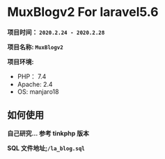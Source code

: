 # MuxBlogv2 For laravel5.6

**项目时间： `2020.2.24 - 2020.2.28`**

**项目名称: `MuxBlogv2`**

**项目环境:**

-   PHP： 7.4
-   Apache: 2.4
-   OS: manjaro18

## 如何使用

**自己研究... 参考 tinkphp 版本**

**SQL 文件地址;`/la_blog.sql`**
